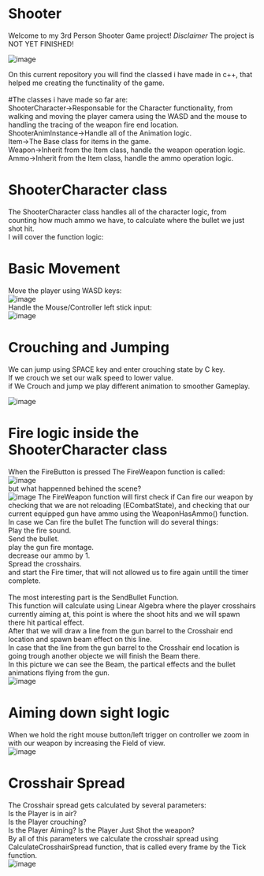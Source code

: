 # Shooter
Welcome to my 3rd Person Shooter Game project!
*Disclaimer*
The project is NOT YET FINISHED!

![image](https://user-images.githubusercontent.com/88790441/192151889-b10b5bf4-ab54-450a-b41e-d6558a0e70d7.png)  

On this current repository you will find the classed i have made in c++, that helped me creating the functinality of the game.     <br /><br />
#The classes i have made so far are:    <br />
ShooterCharacter->Responsable for the Character functionality, from walking and moving the player camera using the WASD and the mouse to handling the tracing of the weapon fire end location.  
ShooterAnimInstance->Handle all of the Animation logic.  
Item->The Base class for items in the game.  
Weapon->Inherit from the Item class, handle the weapon operation logic.  
Ammo->Inherit from the Item class, handle the ammo operation logic.    <br />

# ShooterCharacter class
The ShooterCharacter class handles all of the character logic, from counting how much ammo we have, to calculate where the bullet we just shot hit.  
I will cover the function logic:  
# Basic Movement
Move the player using WASD keys:<br />
![image](https://user-images.githubusercontent.com/88790441/192152524-26ac5789-c0d1-4827-8627-0246440e25bf.png)<br />
Handle the Mouse/Controller left stick input:  <br />
![image](https://user-images.githubusercontent.com/88790441/192152646-bb25613a-dd74-420e-a411-041db0a177f7.png)<br />
# Crouching and Jumping
We can jump using SPACE key and enter crouching state by C key.  
If we crouch we set our walk speed to lower value.  
if We Crouch and jump we play different animation to smoother Gameplay.  

![image](https://user-images.githubusercontent.com/88790441/192154102-fcaec8c8-a47a-4616-9138-fecc406fa12f.png)

 # Fire logic inside the ShooterCharacter class
 When the FireButton is pressed The FireWeapon function is called: <br />
 ![image](https://user-images.githubusercontent.com/88790441/192152757-f130d562-a40d-4f06-ae9c-77f2053433ce.png) <br />
 but what happenned behined the scene? <br />
 ![image](https://user-images.githubusercontent.com/88790441/192152867-62f21a2f-89f7-4627-a1f9-cef2bbcdb8b0.png)
The FireWeapon function will first check if Can fire our weapon by checking that we are not reloading (ECombatState), and checking that our current equipped gun have ammo using the WeaponHasAmmo() function. <br />
In case we Can fire the bullet The function will do several things: <br />
Play the fire sound. <br />
Send the bullet. <br />
play the gun fire montage. <br />
decrease our ammo by 1. <br />
Spread the crosshairs. <br />
and start the Fire timer, that will not allowed us to fire again untill the timer complete. <br /> <br />
The most interesting part is the SendBullet Function. <br />
This function will calculate using Linear Algebra where the player crosshairs currently aiming at, this point is where the shoot hits and we will spawn there hit partical effect.<br />
After that we will draw a line from the gun barrel to the Crosshair end location and spawn beam effect on this line.<br />
In case that the line from the gun barrel to the Crosshair end location is going trough another objecte we will finish the Beam there.<br />
In this picture we can see the Beam, the partical effects and the bullet animations flying from the gun.<br />
![image](https://user-images.githubusercontent.com/88790441/192153596-94f05150-bd23-428f-b445-832a8d241961.png)<br />
# Aiming down sight logic
When we hold the right mouse button/left trigger on controller we zoom in with our weapon by increasing the Field of view.<br />
![image](https://user-images.githubusercontent.com/88790441/192153678-37a74642-acfb-4ea4-bc05-5844c6951a6e.png)<br />
# Crosshair Spread
The Crosshair spread gets calculated by several parameters:<br />
Is the Player is in air?  
Is the Player crouching?  
Is the Player Aiming?
Is the Player Just Shot the weapon?  
By all of this parameters we calculate the crosshair spread using CalculateCrosshairSpread function, that is called every frame by the Tick function.<br />
![image](https://user-images.githubusercontent.com/88790441/192154017-0a854ab7-80e7-44fe-a989-625b4bb8eda3.png)








